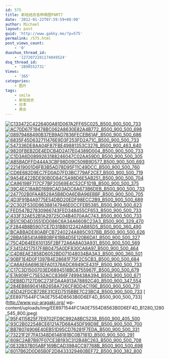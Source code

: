 ```yaml
---
id: 575
title: 新垣结衣各种萌图PART7
date: '2012-01-22T07:59:59+08:00'
author: Michael
layout: post
guid: 'http://www.gakky.me/?p=575'
permalink: /575.html
post_views_count:
    - '0'
duoshuo_thread_id:
    - '1272072281174049524'
dsq_thread_id:
    - '2898552731'
Views:
    - '365'
categories:
    - 图片
tags:
    - smile
    - 新垣结衣
    - 日本
    - 美女
---
```


[![C133472C4226400A81D067A2FF65C025_B500_900_500_733](http://www.yui-aragaki.org/wp-content/uploads/img/C133472C4226400A81D067A2FF65C025_B500_900_500_733.jpeg)](http://www.yui-aragaki.org/wp-content/uploads/img/C133472C4226400A81D067A2FF65C025_B1280_1280_545_800.jpeg) [![AC70D67F19478BC062A8630E82A4B772_B500_900_500_698](http://www.yui-aragaki.org/wp-content/uploads/img/AC70D67F19478BC062A8630E82A4B772_B500_900_500_698.jpeg)](http://www.yui-aragaki.org/wp-content/uploads/img/AC70D67F19478BC062A8630E82A4B772_B1280_1280_573_800.jpeg) [![08979468490B37EB9AD7836FECEB61AF_B500_900_500_686](http://www.yui-aragaki.org/wp-content/uploads/img/08979468490B37EB9AD7836FECEB61AF_B500_900_500_686.jpeg)](http://www.yui-aragaki.org/wp-content/uploads/img/08979468490B37EB9AD7836FECEB61AF_B1280_1280_582_799.jpeg) [![6835F45D632711476E9D3F253FD2A71C_B500_900_500_733](http://www.yui-aragaki.org/wp-content/uploads/img/6835F45D632711476E9D3F253FD2A71C_B500_900_500_733.jpeg)](http://www.yui-aragaki.org/wp-content/uploads/img/6835F45D632711476E9D3F253FD2A71C_B1280_1280_545_800.jpeg) [![547336DE8AA04F87FBE49881353C3276_B500_900_463_640](http://www.yui-aragaki.org/wp-content/uploads/img/547336DE8AA04F87FBE49881353C3276_B500_900_463_640.jpeg)](http://www.yui-aragaki.org/wp-content/uploads/img/547336DE8AA04F87FBE49881353C3276_B1280_1280_463_640.jpeg) [![9820FBEB2DE4EDCB4D2A17E04389D004_B500_900_500_733](http://www.yui-aragaki.org/wp-content/uploads/img/9820FBEB2DE4EDCB4D2A17E04389D004_B500_900_500_733.jpeg)](http://www.yui-aragaki.org/wp-content/uploads/img/9820FBEB2DE4EDCB4D2A17E04389D004_B1280_1280_545_800.jpeg) [![C1D3A6D0899263188246047C02AA59D0_B500_900_500_305](http://www.yui-aragaki.org/wp-content/uploads/img/C1D3A6D0899263188246047C02AA59D0_B500_900_500_305.jpeg)](http://www.yui-aragaki.org/wp-content/uploads/img/C1D3A6D0899263188246047C02AA59D0_B1280_1280_800_489.jpeg) [![AB5BADFFD444A3CBF98D09C509B9D577_B500_900_500_693](http://www.yui-aragaki.org/wp-content/uploads/img/AB5BADFFD444A3CBF98D09C509B9D577_B500_900_500_693.jpeg)](http://www.yui-aragaki.org/wp-content/uploads/img/AB5BADFFD444A3CBF98D09C509B9D577_B1280_1280_576_799.jpeg) [![221419001D6FB3B5AD78D95F11C49DCC_B500_900_500_760](http://www.yui-aragaki.org/wp-content/uploads/img/221419001D6FB3B5AD78D95F11C49DCC_B500_900_500_760.jpeg)](http://www.yui-aragaki.org/wp-content/uploads/img/221419001D6FB3B5AD78D95F11C49DCC_B1280_1280_526_800.jpeg) [![CD6E682D9EC7FD0AD7FD3BC779AF2CE7_B500_900_500_719](http://www.yui-aragaki.org/wp-content/uploads/img/CD6E682D9EC7FD0AD7FD3BC779AF2CE7_B500_900_500_719.jpeg)](http://www.yui-aragaki.org/wp-content/uploads/img/CD6E682D9EC7FD0AD7FD3BC779AF2CE7_B1280_1280_555_799.jpeg) [![9A54E422BDE90B0D84C5A98D6E5AB251_B500_900_500_704](http://www.yui-aragaki.org/wp-content/uploads/img/9A54E422BDE90B0D84C5A98D6E5AB251_B500_900_500_704.jpeg)](http://www.yui-aragaki.org/wp-content/uploads/img/9A54E422BDE90B0D84C5A98D6E5AB251_B1280_1280_568_800.jpeg) [![CA96198F717CF7BF20569E4C52CF1D1B_B500_900_500_375](http://www.yui-aragaki.org/wp-content/uploads/img/CA96198F717CF7BF20569E4C52CF1D1B_B500_900_500_375.jpeg)](http://www.yui-aragaki.org/wp-content/uploads/img/CA96198F717CF7BF20569E4C52CF1D1B_B1280_1280_800_601.jpeg) [![39C4EC18ABD16B9CAD3ADC6A673B6DEB_B500_900_500_733](http://www.yui-aragaki.org/wp-content/uploads/img/39C4EC18ABD16B9CAD3ADC6A673B6DEB_B500_900_500_733.jpeg)](http://www.yui-aragaki.org/wp-content/uploads/img/39C4EC18ABD16B9CAD3ADC6A673B6DEB_B1280_1280_545_800.jpeg) [![247702B0FAAB528A5B8D0A6DBA96EBBF_B500_900_500_705](http://www.yui-aragaki.org/wp-content/uploads/img/247702B0FAAB528A5B8D0A6DBA96EBBF_B500_900_500_705.jpeg)](http://www.yui-aragaki.org/wp-content/uploads/img/247702B0FAAB528A5B8D0A6DBA96EBBF_B1280_1280_566_799.jpeg) [![4D3F91B4A9775E54DBD20EDF98ECC2B9_B500_900_500_689](http://www.yui-aragaki.org/wp-content/uploads/img/4D3F91B4A9775E54DBD20EDF98ECC2B9_B500_900_500_689.jpeg)](http://www.yui-aragaki.org/wp-content/uploads/img/4D3F91B4A9775E54DBD20EDF98ECC2B9_B1280_1280_579_799.jpeg) [![2C302F530D96388147946E0CCFEB5385_B500_900_500_623](http://www.yui-aragaki.org/wp-content/uploads/img/2C302F530D96388147946E0CCFEB5385_B500_900_500_623.jpeg)](http://www.yui-aragaki.org/wp-content/uploads/img/2C302F530D96388147946E0CCFEB5385_B1280_1280_508_633.jpeg) [![FED547B27830966743FED348455CF653_B500_900_500_733](http://www.yui-aragaki.org/wp-content/uploads/img/FED547B27830966743FED348455CF653_B500_900_500_733.jpeg)](http://www.yui-aragaki.org/wp-content/uploads/img/FED547B27830966743FED348455CF653_B1280_1280_545_800.jpeg) [![433F32AE52B1A29725C04B4070AAC743_B500_900_500_733](http://www.yui-aragaki.org/wp-content/uploads/img/433F32AE52B1A29725C04B4070AAC743_B500_900_500_733.jpeg)](http://www.yui-aragaki.org/wp-content/uploads/img/433F32AE52B1A29725C04B4070AAC743_B1280_1280_545_800.jpeg) [![B51C9D4D3551DD086C6A34A6608C23A3_B500_900_329_470](http://www.yui-aragaki.org/wp-content/uploads/img/B51C9D4D3551DD086C6A34A6608C23A3_B500_900_329_470.jpeg)](http://www.yui-aragaki.org/wp-content/uploads/img/B51C9D4D3551DD086C6A34A6608C23A3_B1280_1280_329_470.jpeg) [![F2844B8B5907CE7D31BB012242AB85D5_B500_900_360_490](http://www.yui-aragaki.org/wp-content/uploads/img/F2844B8B5907CE7D31BB012242AB85D5_B500_900_360_490.jpeg)](http://www.yui-aragaki.org/wp-content/uploads/img/F2844B8B5907CE7D31BB012242AB85D5_B1280_1280_360_490.jpeg) [![BCABBADE80ABFCB7240224A885C937BB_B500_900_500_626](http://www.yui-aragaki.org/wp-content/uploads/img/BCABBADE80ABFCB7240224A885C937BB_B500_900_500_626.jpeg)](http://www.yui-aragaki.org/wp-content/uploads/img/BCABBADE80ABFCB7240224A885C937BB_B1280_1280_638_800.jpeg) [![2BBA5B541A9BB0BF61BB4D5E120B6DA1_B500_900_500_327](http://www.yui-aragaki.org/wp-content/uploads/img/2BBA5B541A9BB0BF61BB4D5E120B6DA1_B500_900_500_327.jpeg)](http://www.yui-aragaki.org/wp-content/uploads/img/2BBA5B541A9BB0BF61BB4D5E120B6DA1_B1280_1280_800_524.jpeg) [![75C4D64EE610135F2BF72A6A8A03A931_B500_900_500_569](http://www.yui-aragaki.org/wp-content/uploads/img/75C4D64EE610135F2BF72A6A8A03A931_B500_900_500_569.jpeg)](http://www.yui-aragaki.org/wp-content/uploads/img/75C4D64EE610135F2BF72A6A8A03A931_B1280_1280_556_633.jpeg) [![F34124217517F8B0475A0DF830CA8A97_B500_900_500_464](http://www.yui-aragaki.org/wp-content/uploads/img/F34124217517F8B0475A0DF830CA8A97_B500_900_500_464.jpeg)](http://www.yui-aragaki.org/wp-content/uploads/img/F34124217517F8B0475A0DF830CA8A97_B1280_1280_799_743.jpeg) [![C4D8EAE2858D6052BD071048034BA3A3_B500_900_360_501](http://www.yui-aragaki.org/wp-content/uploads/img/C4D8EAE2858D6052BD071048034BA3A3_B500_900_360_501.jpeg)](http://www.yui-aragaki.org/wp-content/uploads/img/C4D8EAE2858D6052BD071048034BA3A3_B1280_1280_360_501.jpeg) [![90BF1E4D0F1397B4E28681F75F2C5CB3_B500_900_500_684](http://www.yui-aragaki.org/wp-content/uploads/img/90BF1E4D0F1397B4E28681F75F2C5CB3_B500_900_500_684.jpeg)](http://www.yui-aragaki.org/wp-content/uploads/img/90BF1E4D0F1397B4E28681F75F2C5CB3_B1280_1280_584_800.jpeg) [![CA6AE6A6963EFA01376ADC6949CE431F_B500_900_500_733](http://www.yui-aragaki.org/wp-content/uploads/img/CA6AE6A6963EFA01376ADC6949CE431F_B500_900_500_733.jpeg)](http://www.yui-aragaki.org/wp-content/uploads/img/CA6AE6A6963EFA01376ADC6949CE431F_B1280_1280_545_800.jpeg) [![C17C3D1500703ED6894518BC8755967F_B500_900_500_679](http://www.yui-aragaki.org/wp-content/uploads/img/C17C3D1500703ED6894518BC8755967F_B500_900_500_679.jpeg)](http://www.yui-aragaki.org/wp-content/uploads/img/C17C3D1500703ED6894518BC8755967F_B1280_1280_589_800.jpeg) [![E7A909FC75E52ACC8366F7499438A394_B500_900_500_671](http://www.yui-aragaki.org/wp-content/uploads/img/E7A909FC75E52ACC8366F7499438A394_B500_900_500_671.jpeg)](http://www.yui-aragaki.org/wp-content/uploads/img/E7A909FC75E52ACC8366F7499438A394_B1280_1280_596_800.jpeg) [![DEB8D7127D9C273FDA4A913A78892C40_B500_900_347_554](http://www.yui-aragaki.org/wp-content/uploads/img/DEB8D7127D9C273FDA4A913A78892C40_B500_900_347_554.jpeg)](http://www.yui-aragaki.org/wp-content/uploads/img/DEB8D7127D9C273FDA4A913A78892C40_B1280_1280_347_554.jpeg) [![284EB8690414B2658A726CF8DD4C119E_B500_900_500_731](http://www.yui-aragaki.org/wp-content/uploads/img/284EB8690414B2658A726CF8DD4C119E_B500_900_500_731.jpeg)](http://www.yui-aragaki.org/wp-content/uploads/img/284EB8690414B2658A726CF8DD4C119E_B1280_1280_547_800.jpeg) [![45D42FDCB72BE31CED7515BBE7C23BC4_B500_900_500_733](http://www.yui-aragaki.org/wp-content/uploads/img/45D42FDCB72BE31CED7515BBE7C23BC4_B500_900_500_733.jpeg)](http://www.yui-aragaki.org/wp-content/uploads/img/45D42FDCB72BE31CED7515BBE7C23BC4_B1280_1280_545_800.jpeg) [![EE8971544FC1A0E7554D8563B0D6EF4D_B500_900_500_733](http://www.yui-aragaki.org/wp-content/uploads/img/EE8971544FC1A0E7554D8563B0D6EF4D_B500_900_500_733.jpeg)](http://www.yui-aragaki.org/
wp-content/uploads/img/EE8971544FC1A0E7554D8563B0D6EF4D_B1280_1280_545_800.jpeg) [![95F4115825F7E9702FD9C992A8BC5238_B500_900_405_500](http://www.yui-aragaki.org/wp-content/uploads/img/95F4115825F7E9702FD9C992A8BC5238_B500_900_405_500.jpeg)](http://www.yui-aragaki.org/wp-content/uploads/img/95F4115825F7E9702FD9C992A8BC5238_B1280_1280_405_500.jpeg) [![93C2B022548CE6121A7D68A45DF99D9E_B500_900_500_700](http://www.yui-aragaki.org/wp-content/uploads/img/93C2B022548CE6121A7D68A45DF99D9E_B500_900_500_700.jpeg)](http://www.yui-aragaki.org/wp-content/uploads/img/93C2B022548CE6121A7D68A45DF99D9E_B1280_1280_571_800.jpeg) [![BB78074906E40EB51D95CD76281F7EDA_B500_900_500_331](http://www.yui-aragaki.org/wp-content/uploads/img/BB78074906E40EB51D95CD76281F7EDA_B500_900_500_331.jpeg)](http://www.yui-aragaki.org/wp-content/uploads/img/BB78074906E40EB51D95CD76281F7EDA_B1280_1280_799_530.jpeg) [![73221F2F7FA1348D6148181BC0B7181D_B500_900_500_291](http://www.yui-aragaki.org/wp-content/uploads/img/73221F2F7FA1348D6148181BC0B7181D_B500_900_500_291.jpeg)](http://www.yui-aragaki.org/wp-content/uploads/img/73221F2F7FA1348D6148181BC0B7181D_B1280_1280_800_466.jpeg) [![608C2AB7B97F07CE3B193C312B48C263_B500_900_500_708](http://www.yui-aragaki.org/wp-content/uploads/img/608C2AB7B97F07CE3B193C312B48C263_B500_900_500_708.jpeg)](http://www.yui-aragaki.org/wp-content/uploads/img/608C2AB7B97F07CE3B193C312B48C263_B1280_1280_564_799.jpeg) [![0E32B37B05ABF169BCAD3984CC97768B_B500_900_500_698](http://www.yui-aragaki.org/wp-content/uploads/img/0E32B37B05ABF169BCAD3984CC97768B_B500_900_500_698.jpeg)](http://www.yui-aragaki.org/wp-content/uploads/img/0E32B37B05ABF169BCAD3984CC97768B_B1280_1280_572_799.jpeg) [![6017B62D0D65B0F2D8433329460BEF72_B500_900_382_800](http://www.yui-aragaki.org/wp-content/uploads/img/6017B62D0D65B0F2D8433329460BEF72_B500_900_382_800.jpeg)](http://www.yui-aragaki.org/wp-content/uploads/img/6017B62D0D65B0F2D8433329460BEF72_B1280_1280_382_800.jpeg)
